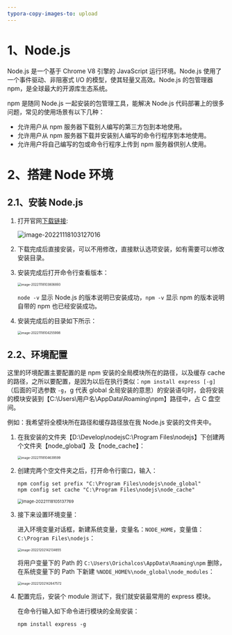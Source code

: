 ```yaml
---
typora-copy-images-to: upload
---
```


# 1、Node.js

Node.js 是一个基于 Chrome V8 引擎的 JavaScript 运行环境。Node.js 使用了一个事件驱动、非阻塞式 I/O 的模型，使其轻量又高效。Node.js 的包管理器 npm，是全球最大的开源库生态系统。



npm 是随同 Node.js 一起安装的包管理工具，能解决 Node.js 代码部署上的很多问题，常见的使用场景有以下几种：

- 允许用户从 npm 服务器下载别人编写的第三方包到本地使用。
- 允许用户从 npm 服务器下载并安装别人编写的命令行程序到本地使用。
- 允许用户将自己编写的包或命令行程序上传到 npm 服务器供别人使用。



# 2、搭建 Node 环境

## 2.1、安装 Node.js

1. 打开官网[下载链接](https://nodejs.org/en/download/): 

   ![image-20221118103127016](https://orichalcos-typora-img.oss-cn-shanghai.aliyuncs.com/typora-img/image-20221118103127016.png)

2. 下载完成后直接安装，可以不用修改，直接默认选项安装，如有需要可以修改安装目录。

3. 安装完成后打开命令行查看版本：

   <img src="https://orichalcos-typora-img.oss-cn-shanghai.aliyuncs.com/typora-img/image-20221118103806893.png" alt="image-20221118103806893" style="zoom:50%;" />

   `node -v` 显示 Node.js 的版本说明已安装成功，`npm -v` 显示 npm 的版本说明自带的 npm 也已经安装成功。

4. 安装完成后的目录如下所示：

   <img src="https://orichalcos-typora-img.oss-cn-shanghai.aliyuncs.com/typora-img/image-20221118104255998.png" alt="image-20221118104255998" style="zoom: 50%;" />



## 2.2、环境配置

这里的环境配置主要配置的是 npm 安装的全局模块所在的路径，以及缓存 cache 的路径，之所以要配置，是因为以后在执行类似：`npm install express [-g]` （后面的可选参数 `-g`，g 代表 global 全局安装的意思）的安装语句时，会将安装的模块安装到【C:\Users\用户名\AppData\Roaming\npm】路径中，占 C 盘空间。

例如：我希望将全模块所在路径和缓存路径放在我 Node.js 安装的文件夹中。

1. 在我安装的文件夹【D:\Develop\nodejsC:\Program Files\nodejs】下创建两个文件夹【node_global】及【node_cache】：

   <img src="https://orichalcos-typora-img.oss-cn-shanghai.aliyuncs.com/typora-img/image-20221118104639599.png" alt="image-20221118104639599" style="zoom: 50%;" />

2. 创建完两个空文件夹之后，打开命令行窗口，输入：

   ```shell
   npm config set prefix "C:\Program Files\nodejs\node_global"
   npm config set cache "C:\Program Files\nodejs\node_cache"
   ```

   <img src="https://orichalcos-typora-img.oss-cn-shanghai.aliyuncs.com/typora-img/image-20221118105137769.png" alt="image-20221118105137769" style="zoom:67%;" />

3. 接下来设置环境变量：

   进入环境变量对话框，新建系统变量，变量名：`NODE_HOME`，变量值：`C:\Program Files\nodejs`：

   <img src="https://orichalcos-typora-img.oss-cn-shanghai.aliyuncs.com/typora-img/image-20221202142134655.png" alt="image-20221202142134655" style="zoom:50%;" />

   将用户变量下的 Path 的 `C:\Users\Orichalcos\AppData\Roaming\npm` 删除，在系统变量下的 Path 下新建 `%NODE_HOME%\node_global\node_modules`：

   <img src="https://orichalcos-typora-img.oss-cn-shanghai.aliyuncs.com/typora-img/image-20221202142647572.png" alt="image-20221202142647572" style="zoom:50%;" />

4. 配置完后，安装个 module 测试下，我们就安装最常用的 express 模块。

   在命令行输入如下命令进行模块的全局安装：

   ```shell
   npm install express -g
   ```

